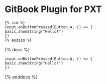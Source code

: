 GitBook Plugin for PXT
==============


```
{% sim %}
input.onButtonPressed(Button.A, () => {
basic.showString("Hello!")
})
{% endsim %}
```

  {% docs %}
  ```blocks
  input.onButtonPressed(Button.A, () => {
  basic.showString("Hello!")
  })
  ```
  {% enddocs %}
